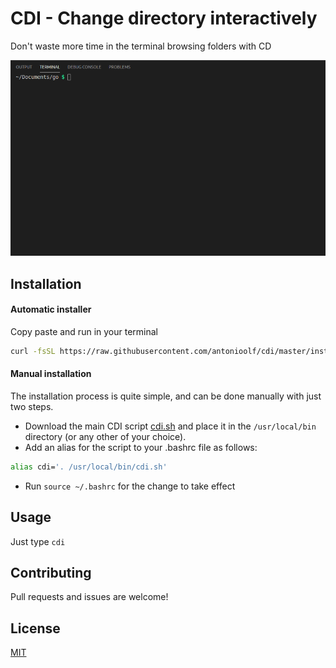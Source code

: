 
# CDI - Change directory interactively

Don't waste more time in the terminal browsing folders with CD

![CDI in action](img/gif.gif)

## Installation

#### Automatic installer

Copy paste and run in your terminal
```bash
curl -fsSL https://raw.githubusercontent.com/antonioolf/cdi/master/install.sh | bash
```

#### Manual installation
The installation process is quite simple, and can be done manually with just two steps.

- Download the main CDI script [cdi.sh](https://raw.githubusercontent.com/antonioolf/cdi/master/cdi.sh) and place it in the `/usr/local/bin` directory (or any other of your choice).
- Add an alias for the script to your .bashrc file as follows:
```bash
alias cdi='. /usr/local/bin/cdi.sh'
```

- Run `source ~/.bashrc` for the change to take effect

## Usage

Just type `cdi`

## Contributing
Pull requests and issues are welcome!

## License
[MIT](https://opensource.org/licenses/MIT)
